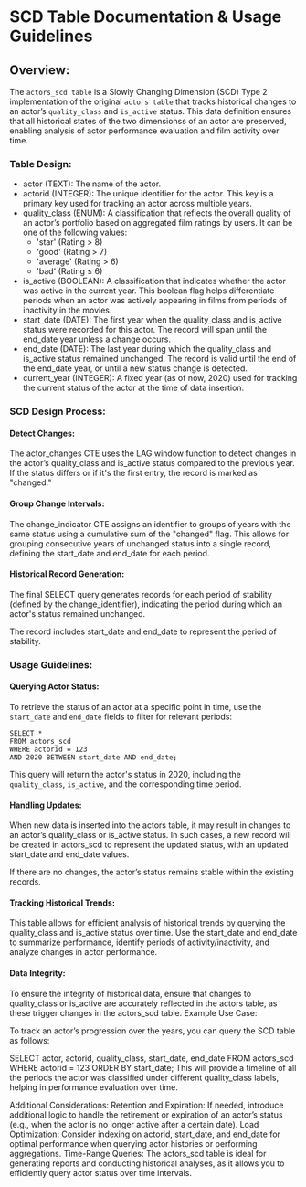 # SCD Table Documentation & Usage Guidelines

## Overview:

The `actors_scd table` is a Slowly Changing Dimension (SCD) Type 2 implementation of the original `actors table` that tracks historical changes to an actor’s `quality_class` and `is_active` status. This data definition ensures that all historical states of the two dimensionss of an actor are preserved, enabling analysis of actor performance evaluation and film activity over time.

### Table Design:

- actor (TEXT): The name of the actor.
- actorid (INTEGER): The unique identifier for the actor. This key is a primary key used for tracking an actor across multiple years.
- quality_class (ENUM): A classification that reflects the overall quality of an actor’s portfolio based on aggregated film ratings by users. It can be one of the following values:
    - 'star' (Rating > 8)
    - 'good' (Rating > 7)
    - 'average' (Rating > 6)
    - 'bad' (Rating ≤ 6)
- is_active (BOOLEAN): A classification that indicates whether the actor was active in the current year. This boolean flag helps differentiate periods when an actor was actively appearing in films from periods of inactivity in the movies.
- start_date (DATE): The first year when the quality_class and is_active status were recorded for this actor. The record will span until the end_date year unless a change occurs.
- end_date (DATE): The last year during which the quality_class and is_active status remained unchanged. The record is valid until the end of the end_date year, or until a new status change is detected.
- current_year (INTEGER): A fixed year (as of now, 2020) used for tracking the current status of the actor at the time of data insertion.

### SCD Design Process:

#### Detect Changes:

The actor_changes CTE uses the LAG window function to detect changes in the actor’s quality_class and is_active status compared to the previous year. If the status differs or if it's the first entry, the record is marked as "changed."

#### Group Change Intervals:

The change_indicator CTE assigns an identifier to groups of years with the same status using a cumulative sum of the "changed" flag.
This allows for grouping consecutive years of unchanged status into a single record, defining the start_date and end_date for each period.

#### Historical Record Generation:

The final SELECT query generates records for each period of stability (defined by the change_identifier), indicating the period during which an actor's status remained unchanged.

The record includes start_date and end_date to represent the period of stability.
### Usage Guidelines:

#### Querying Actor Status:
To retrieve the status of an actor at a specific point in time, use the `start_date` and `end_date` fields to filter for relevant periods:

    SELECT * 
    FROM actors_scd 
    WHERE actorid = 123 
    AND 2020 BETWEEN start_date AND end_date;

This query will return the actor's status in 2020, including the `quality_class`, `is_active`, and the corresponding time period.

#### Handling Updates:
When new data is inserted into the actors table, it may result in changes to an actor’s quality_class or is_active status. In such cases, a new record will be created in actors_scd to represent the updated status, with an updated start_date and end_date values.

If there are no changes, the actor’s status remains stable within the existing records.

#### Tracking Historical Trends:
This table allows for efficient analysis of historical trends by querying the quality_class and is_active status over time. Use the start_date and end_date to summarize performance, identify periods of activity/inactivity, and analyze changes in actor performance.

#### Data Integrity:
To ensure the integrity of historical data, ensure that changes to quality_class or is_active are accurately reflected in the actors table, as these trigger changes in the actors_scd table.
Example Use Case:

To track an actor’s progression over the years, you can query the SCD table as follows:

SELECT actor, actorid, quality_class, start_date, end_date
FROM actors_scd
WHERE actorid = 123
ORDER BY start_date;
This will provide a timeline of all the periods the actor was classified under different quality_class labels, helping in performance evaluation over time.

Additional Considerations:
Retention and Expiration:
If needed, introduce additional logic to handle the retirement or expiration of an actor’s status (e.g., when the actor is no longer active after a certain date).
Load Optimization:
Consider indexing on actorid, start_date, and end_date for optimal performance when querying actor histories or performing aggregations.
Time-Range Queries:
The actors_scd table is ideal for generating reports and conducting historical analyses, as it allows you to efficiently query actor status over time intervals.
